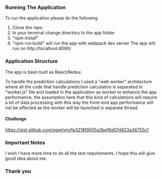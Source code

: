 
### Running The Application
To run the application please do the following


1. Clone the repo
2. In your terminal change directory to the app folder
3. "npm install"
4. "npm run build" will run the app with webpack dev server
The app will run on http://localhost:8080/

### Application Structure
The app is been built as React/Redux.

To handle the prediction calculations I used a "web worker" architecture where all
the code that handle prediction calculation is separated in "worker.js" file and
loaded in the application as worker to enhance the app performance, the assumption
here that this kind of calculations will require a lot of data processing with this way the
fornt-end app performance will not be affected as the worker will be launched in
separate thread.

#### Challenge
https://gist.github.com/sgwilym/fe3218f9555a3bef6d07d823a36755c1

### Important Notes
I wish I have more time to do all the test requirements. I hope this will give good
idea about me.

### Thank you
